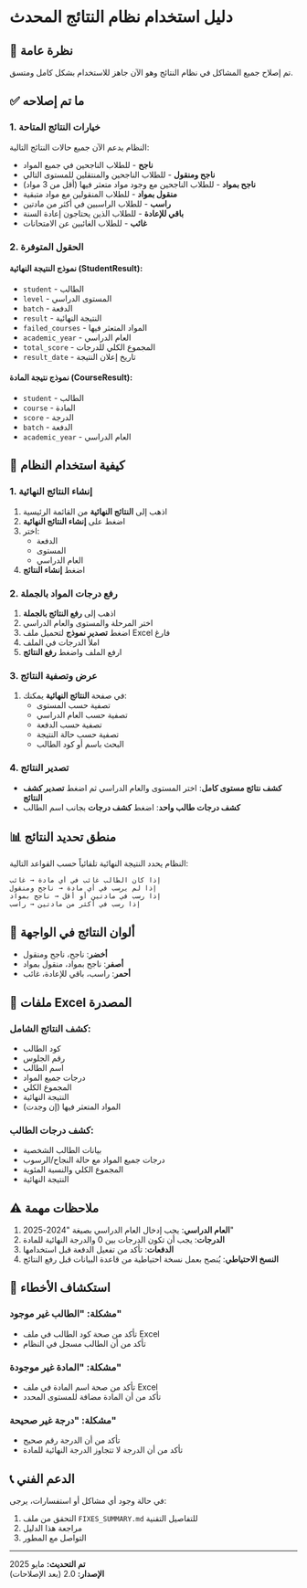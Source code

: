 # دليل استخدام نظام النتائج المحدث

## 🎯 نظرة عامة
تم إصلاح جميع المشاكل في نظام النتائج وهو الآن جاهز للاستخدام بشكل كامل ومتسق.

## ✅ ما تم إصلاحه

### 1. **خيارات النتائج المتاحة**
النظام يدعم الآن جميع حالات النتائج التالية:
- **ناجح** - للطلاب الناجحين في جميع المواد
- **ناجح ومنقول** - للطلاب الناجحين والمنتقلين للمستوى التالي
- **ناجح بمواد** - للطلاب الناجحين مع وجود مواد متعثر فيها (أقل من 3 مواد)
- **منقول بمواد** - للطلاب المنقولين مع مواد متبقية
- **راسب** - للطلاب الراسبين في أكثر من مادتين
- **باقي للإعادة** - للطلاب الذين يحتاجون إعادة السنة
- **غائب** - للطلاب الغائبين عن الامتحانات

### 2. **الحقول المتوفرة**
#### نموذج النتيجة النهائية (StudentResult):
- `student` - الطالب
- `level` - المستوى الدراسي
- `batch` - الدفعة
- `result` - النتيجة النهائية
- `failed_courses` - المواد المتعثر فيها
- `academic_year` - العام الدراسي
- `total_score` - المجموع الكلي للدرجات
- `result_date` - تاريخ إعلان النتيجة

#### نموذج نتيجة المادة (CourseResult):
- `student` - الطالب
- `course` - المادة
- `score` - الدرجة
- `batch` - الدفعة
- `academic_year` - العام الدراسي

## 🚀 كيفية استخدام النظام

### 1. **إنشاء النتائج النهائية**
1. اذهب إلى **النتائج النهائية** من القائمة الرئيسية
2. اضغط على **إنشاء النتائج النهائية**
3. اختر:
   - الدفعة
   - المستوى
   - العام الدراسي
4. اضغط **إنشاء النتائج**

### 2. **رفع درجات المواد بالجملة**
1. اذهب إلى **رفع النتائج بالجملة**
2. اختر المرحلة والمستوى والعام الدراسي
3. اضغط **تصدير نموذج** لتحميل ملف Excel فارغ
4. املأ الدرجات في الملف
5. ارفع الملف واضغط **رفع النتائج**

### 3. **عرض وتصفية النتائج**
1. في صفحة **النتائج النهائية** يمكنك:
   - تصفية حسب المستوى
   - تصفية حسب العام الدراسي
   - تصفية حسب الدفعة
   - تصفية حسب حالة النتيجة
   - البحث باسم أو كود الطالب

### 4. **تصدير النتائج**
- **كشف نتائج مستوى كامل**: اختر المستوى والعام الدراسي ثم اضغط **تصدير كشف النتائج**
- **كشف درجات طالب واحد**: اضغط **كشف درجات** بجانب اسم الطالب

## 📊 منطق تحديد النتائج

النظام يحدد النتيجة النهائية تلقائياً حسب القواعد التالية:

```
إذا كان الطالب غائب في أي مادة → غائب
إذا لم يرسب في أي مادة → ناجح ومنقول  
إذا رسب في مادتين أو أقل → ناجح بمواد
إذا رسب في أكثر من مادتين → راسب
```

## 🎨 ألوان النتائج في الواجهة

- **أخضر**: ناجح، ناجح ومنقول
- **أصفر**: ناجح بمواد، منقول بمواد
- **أحمر**: راسب، باقي للإعادة، غائب

## 📁 ملفات Excel المصدرة

### كشف النتائج الشامل:
- كود الطالب
- رقم الجلوس
- اسم الطالب
- درجات جميع المواد
- المجموع الكلي
- النتيجة النهائية
- المواد المتعثر فيها (إن وجدت)

### كشف درجات الطالب:
- بيانات الطالب الشخصية
- درجات جميع المواد مع حالة النجاح/الرسوب
- المجموع الكلي والنسبة المئوية
- النتيجة النهائية

## ⚠️ ملاحظات مهمة

1. **العام الدراسي**: يجب إدخال العام الدراسي بصيغة "2024-2025"
2. **الدرجات**: يجب أن تكون الدرجات بين 0 والدرجة النهائية للمادة
3. **الدفعات**: تأكد من تفعيل الدفعة قبل استخدامها
4. **النسخ الاحتياطي**: يُنصح بعمل نسخة احتياطية من قاعدة البيانات قبل رفع النتائج

## 🔧 استكشاف الأخطاء

### مشكلة: "الطالب غير موجود"
- تأكد من صحة كود الطالب في ملف Excel
- تأكد من أن الطالب مسجل في النظام

### مشكلة: "المادة غير موجودة"
- تأكد من صحة اسم المادة في ملف Excel
- تأكد من أن المادة مضافة للمستوى المحدد

### مشكلة: "درجة غير صحيحة"
- تأكد من أن الدرجة رقم صحيح
- تأكد من أن الدرجة لا تتجاوز الدرجة النهائية للمادة

## 📞 الدعم الفني

في حالة وجود أي مشاكل أو استفسارات، يرجى:
1. التحقق من ملف `FIXES_SUMMARY.md` للتفاصيل التقنية
2. مراجعة هذا الدليل
3. التواصل مع المطور

---
**تم التحديث:** مايو 2025  
**الإصدار:** 2.0 (بعد الإصلاحات)
